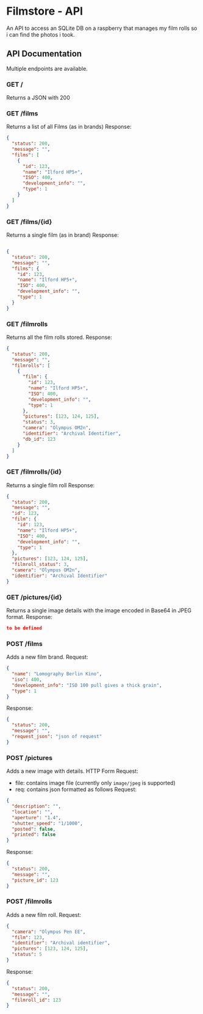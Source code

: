 # Filmstore - API
An API to access an SQLite DB on a raspberry that manages my film rolls so i can find the photos i took.

## API Documentation
Multiple endpoints are available.

### GET /
Returns a JSON with 200

### GET /films
Returns a list of all Films (as in brands)
Response:
```json
{
  "status": 200,
  "message": "",
  "films": [
    {
      "id": 123,
      "name": "Ilford HP5+",
      "ISO": 400,
      "development_info": "",
      "type": 1
    }
  ]
}
```

### GET /films/{id}
Returns a single film (as in brand)
Response:
```json

{
  "status": 200,
  "message": "",
  "films": {
    "id": 123,
    "name": "Ilford HP5+",
    "ISO": 400,
    "development_info": "",
    "type": 1
  }
}
```

### GET /filmrolls
Returns all the film rolls stored.
Response:
```json
{
  "status": 200,
  "message": "",
  "filmrolls": [
    {
      "film": {
        "id": 123,
        "name": "Ilford HP5+",
        "ISO": 400,
        "development_info": "",
        "type": 1
      },
      "pictures": [123, 124, 125],
      "status": 3,
      "camera": "Olympus OM2n",
      "identifier": "Archival Identifier",
      "db_id": 123
    }
  ]
}
```

### GET /filmrolls/{id}
Returns a single film roll
Response:
```json
{
  "status": 200,
  "message": "",
  "id": 123,
  "film": {
    "id": 123,
    "name": "Ilford HP5+",
    "ISO": 400,
    "development_info": "",
    "type": 1
  },
  "pictures": [123, 124, 125],
  "filmroll_status": 3,
  "camera": "Olympus OM2n",
  "identifier": "Archival Identifier"
}
```

### GET /pictures/{id}
Returns a single image details with the image encoded in Base64 in JPEG format.
Response:
```json
to be defined
```

### POST /films
Adds a new film brand.
Request:
```json
{
  "name": "Lomography Berlin Kino",
  "iso": 400,
  "development_info": "ISO 100 pull gives a thick grain",
  "type": 1
}
```
Response:
```json
{
  "status": 200,
  "message": "",
  "request_json": "json of request"
}
```

### POST /pictures
Adds a new image with details.
HTTP Form Request:
- file: contains image file (currently only `image/jpeg` is supported)
- req: contains json formatted as follows
Request:
```json
{
  "description": "",
  "location": "",
  "aperture": "1.4",
  "shutter_speed": "1/1000",
  "posted": false,
  "printed": false
}
```
Response:
```json
{
  "status": 200,
  "message": "",
  "picture_id": 123
}
```

### POST /filmrolls
Adds a new film roll.
Request:
```json
{
  "camera": "Olympus Pen EE",
  "film": 123,
  "identifier": "Archival identifier",
  "pictures": [123, 124, 125],
  "status": 5
}
```
Response:
```json
{
  "status": 200,
  "message": "",
  "filmroll_id": 123
}
```